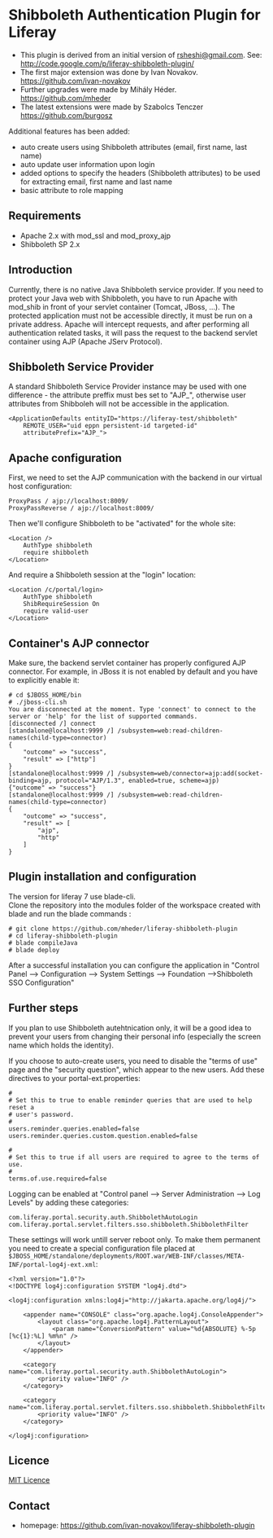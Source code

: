Shibboleth Authentication Plugin for Liferay
============================================

* This plugin is derived from an initial version of rsheshi@gmail.com. See: http://code.google.com/p/liferay-shibboleth-plugin/
* The first major extension was done by Ivan Novakov. https://github.com/ivan-novakov
* Further upgrades were made by Mihály Héder. https://github.com/mheder
* The latest extensions were made by Szabolcs Tenczer https://github.com/burgosz

Additional features has been added:

* auto create users using Shibboleth attributes (email, first name, last name)
* auto update user information upon login
* added options to specify the headers (Shibboleth attributes) to be used for extracting email, first name and last name
* basic attribute to role mapping

Requirements
------------

* Apache 2.x with mod_ssl and mod_proxy_ajp
* Shibboleth SP 2.x

Introduction
------------

Currently, there is no native Java Shibboleth service provider. If you need to protect your Java web
with Shibboleth, you have to run Apache with mod_shib in front of your servlet container (Tomcat, JBoss, ...).
The protected application must not be accessible directly, it must be run on a private address. Apache will intercept
requests, and after performing all authentication related tasks, it will pass the request to the backend servlet
container using AJP (Apache JServ Protocol).

Shibboleth Service Provider
---------------------------

A standard Shibboleth Service Provider instance may be used with one difference - the attribute preffix must bes
set to "AJP_", otherwise user attributes from Shibboleh will not be accessible in the application.

    <ApplicationDefaults entityID="https://liferay-test/shibboleth"
        REMOTE_USER="uid eppn persistent-id targeted-id" 
        attributePrefix="AJP_">


Apache configuration
--------------------

First, we need to set the AJP communication with the backend in our virtual host configuration:

    ProxyPass / ajp://localhost:8009/
    ProxyPassReverse / ajp://localhost:8009/
    
Then we'll configure Shibboleth to be "activated" for the whole site:

    <Location />
        AuthType shibboleth
        require shibboleth
    </Location>
    
And require a Shibboleth session at the "login" location:

    <Location /c/portal/login>
        AuthType shibboleth
        ShibRequireSession On
        require valid-user
    </Location>


Container's AJP connector
---------------------

Make sure, the backend servlet container has properly configured AJP connector. For example, in JBoss it is not enabled by default and you have to explicitly enable it:

    # cd $JBOSS_HOME/bin
    # ./jboss-cli.sh 
    You are disconnected at the moment. Type 'connect' to connect to the server or 'help' for the list of supported commands.
    [disconnected /] connect
    [standalone@localhost:9999 /] /subsystem=web:read-children-names(child-type=connector)
    {
        "outcome" => "success",
        "result" => ["http"]
    }
    [standalone@localhost:9999 /] /subsystem=web/connector=ajp:add(socket-binding=ajp, protocol="AJP/1.3", enabled=true, scheme=ajp)
    {"outcome" => "success"}
    [standalone@localhost:9999 /] /subsystem=web:read-children-names(child-type=connector)
    {
        "outcome" => "success",
        "result" => [
            "ajp",
            "http" 
        ]
    }


Plugin installation and configuration
-------------------------------------
The version for liferay 7 use blade-cli.  
Clone the repository into the modules folder of the workspace created with blade and run the blade commands :

    # git clone https://github.com/mheder/liferay-shibboleth-plugin
    # cd liferay-shibboleth-plugin
    # blade compileJava
    # blade deploy

After a successful installation you can configure the application in
 "Control Panel --> Configuration --> System Settings --> Foundation -->Shibboleth SSO Configuration"


Further steps
-------------

If you plan to use Shibboleth autehtnication only, it will be a good idea to prevent your users from changing their personal info (especially the screen name which holds the identity). 

If you choose to auto-create users, you need to disable the "terms of use" page and the "security question", which appear to the new users. Add these directives to your portal-ext.properties:

    #
    # Set this to true to enable reminder queries that are used to help reset a
    # user's password.
    #
    users.reminder.queries.enabled=false
    users.reminder.queries.custom.question.enabled=false
    
    #
    # Set this to true if all users are required to agree to the terms of use.
    #
    terms.of.use.required=false

Logging can be enabled at "Control panel --> Server Administration --> Log Levels" by adding these categories:

    com.liferay.portal.security.auth.ShibbolethAutoLogin
    com.liferay.portal.servlet.filters.sso.shibboleth.ShibbolethFilter
    
These settings will work untill server reboot only. To make them permanent you need to create a special configuration file placed at `$JBOSS_HOME/standalone/deployments/ROOT.war/WEB-INF/classes/META-INF/portal-log4j-ext.xml`:

    <?xml version="1.0"?>
    <!DOCTYPE log4j:configuration SYSTEM "log4j.dtd">
    
    <log4j:configuration xmlns:log4j="http://jakarta.apache.org/log4j/">
    
        <appender name="CONSOLE" class="org.apache.log4j.ConsoleAppender">
            <layout class="org.apache.log4j.PatternLayout">
                <param name="ConversionPattern" value="%d{ABSOLUTE} %-5p [%c{1}:%L] %m%n" />
            </layout>
        </appender>
    
        <category name="com.liferay.portal.security.auth.ShibbolethAutoLogin">
            <priority value="INFO" />
        </category>
    
        <category name="com.liferay.portal.servlet.filters.sso.shibboleth.ShibbolethFilter">
            <priority value="INFO" />
        </category>
    
    </log4j:configuration>



Licence
-------

[MIT Licence](http://opensource.org/licenses/mit-license.php)


Contact
-------

* homepage: https://github.com/ivan-novakov/liferay-shibboleth-plugin

